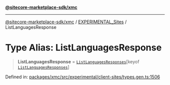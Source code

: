 [**@sitecore-marketplace-sdk/xmc**](../../../../README.md)

***

[@sitecore-marketplace-sdk/xmc](../../../../README.md) / [EXPERIMENTAL\_Sites](../README.md) / ListLanguagesResponse

# Type Alias: ListLanguagesResponse

> **ListLanguagesResponse** = [`ListLanguagesResponses`](ListLanguagesResponses.md)\[keyof [`ListLanguagesResponses`](ListLanguagesResponses.md)\]

Defined in: [packages/xmc/src/experimental/client-sites/types.gen.ts:1506](https://github.com/Sitecore/marketplace-sdk/blob/main/packages/xmc/src/experimental/client-sites/types.gen.ts#L1506)
